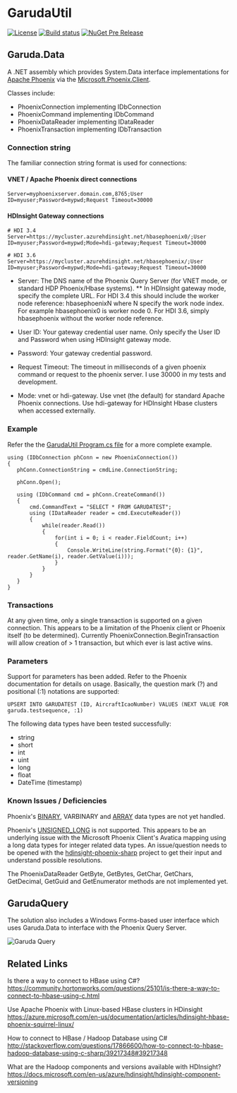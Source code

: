 # GarudaUtil

[![License](https://img.shields.io/badge/license-APACHE-red.svg)](http://www.apache.org/licenses/LICENSE-2.0) [![Build status](https://ci.appveyor.com/api/projects/status/qbqybwea43plruyo/branch/master?svg=true)](https://ci.appveyor.com/project/dwdii/garudautil/branch/master) [![NuGet Pre Release](https://img.shields.io/nuget/vpre/Garuda.Data.svg)](https://www.nuget.org/packages/Garuda.Data/)

## Garuda.Data

A .NET assembly which provides System.Data interface implementations for [Apache Phoenix](https://phoenix.apache.org/)
 via the [Microsoft.Phoenix.Client](https://www.nuget.org/packages/Microsoft.Phoenix.Client/).

 Classes include:

 * PhoenixConnection implementing IDbConnection
 * PhoenixCommand implementing IDbCommand
 * PhoenixDataReader implementing IDataReader
 * PhoenixTransaction implementing IDbTransaction

### Connection string

The familiar connection string format is used for connections:

#### VNET / Apache Phoenix direct connections

```
Server=myphoenixserver.domain.com,8765;User ID=myuser;Password=mypwd;Request Timeout=30000 
```

#### HDInsight Gateway connections

```
# HDI 3.4
Server=https://mycluster.azurehdinsight.net/hbasephoenix0/;User ID=myuser;Password=mypwd;Mode=hdi-gateway;Request Timeout=30000

# HDI 3.6
Server=https://mycluster.azurehdinsight.net/hbasephoenix/;User ID=myuser;Password=mypwd;Mode=hdi-gateway;Request Timeout=30000
```

* Server: The DNS name of the Phoenix Query Server (for VNET mode, or standard HDP Phoenix/Hbase systems). 
** In HDInsight gateway mode, specify the complete URL. For HDI 3.4 this should include the worker node reference: hbasephoenixN where N specify the work node index. For example hbasephoenix0 is worker node 0. For HDI 3.6, simply hbasephoenix without the worker node reference.

* User ID: Your gateway credential user name. Only specify the User ID and Password when using HDInsight gateway mode.

* Password: Your gateway credential password.

* Request Timeout: The timeout in milliseconds of a given phoenix command or request to the phoenix server. I use 30000 in my tests and development.

* Mode: vnet or hdi-gateway. Use vnet (the default) for standard Apache Phoenix connections. Use hdi-gateway for HDInsight Hbase clusters when accessed externally.

### Example

 Refer the the [GarudaUtil Program.cs file](https://github.com/dwdii/GarudaUtil/blob/master/GarudaUtil/Program.cs) for a more complete example.

 ```{csharp}
using (IDbConnection phConn = new PhoenixConnection())
{
    phConn.ConnectionString = cmdLine.ConnectionString;

    phConn.Open();

    using (IDbCommand cmd = phConn.CreateCommand())
    {
        cmd.CommandText = "SELECT * FROM GARUDATEST";
        using (IDataReader reader = cmd.ExecuteReader())
        {
            while(reader.Read())
            {
                for(int i = 0; i < reader.FieldCount; i++)
                {
                    Console.WriteLine(string.Format("{0}: {1}", reader.GetName(i), reader.GetValue(i)));
                }
            }
        }
    }                        
}
```
 
### Transactions

At any given time, only a single transaction is supported on a given connection.  This appears to be a limitation of 
the Phoenix client or Phoenix itself (to be determined). Currently PhoenixConnection.BeginTransaction will allow creation
of > 1 transaction, but which ever is last active wins.

### Parameters

Support for parameters has been added. Refer to the Phoenix documentation for details on usage. Basically,
the question mark (?) and positional (:1) notations are supported:
 
```
UPSERT INTO GARUDATEST (ID, AircraftIcaoNumber) VALUES (NEXT VALUE FOR garuda.testsequence, :1)
```
 
The following data types have been tested successfully:

* string
* short
* int
* uint
* long
* float
* DateTime (timestamp)

### Known Issues / Deficiencies

Phoenix's [BINARY](https://phoenix.apache.org/language/datatypes.html#binary_type), VARBINARY and 
[ARRAY](https://phoenix.apache.org/array_type.html) data types are 
not yet handled. 

Phoenix's [UNSIGNED_LONG](https://phoenix.apache.org/language/datatypes.html#unsigned_long_type) is not supported. 
This appears to be an underlying issue with the Microsoft Phoenix Client's Avatica mapping using a long data types
for integer related data types. An issue/question needs to be opened with the [hdinsight-phoenix-sharp](https://github.com/Azure/hdinsight-phoenix-sharp)
project to get their input and understand possible resolutions.

The PhoenixDataReader GetByte, GetBytes, GetChar, GetChars, GetDecimal, GetGuid and 
GetEnumerator methods are not implemented yet.


## GarudaQuery

The solution also includes a Windows Forms-based user interface which uses Garuda.Data to interface
with the Phoenix Query Server. 

![Garuda Query](http://dwdii.github.io/img/GarudaQueryScreenshot.png)

## Related Links

Is there a way to connect to HBase using C#? 
https://community.hortonworks.com/questions/25101/is-there-a-way-to-connect-to-hbase-using-c.html

Use Apache Phoenix with Linux-based HBase clusters in HDinsight
https://azure.microsoft.com/en-us/documentation/articles/hdinsight-hbase-phoenix-squirrel-linux/

How to connect to HBase / Hadoop Database using C#
http://stackoverflow.com/questions/17866600/how-to-connect-to-hbase-hadoop-database-using-c-sharp/39217348#39217348

What are the Hadoop components and versions available with HDInsight?
https://docs.microsoft.com/en-us/azure/hdinsight/hdinsight-component-versioning

